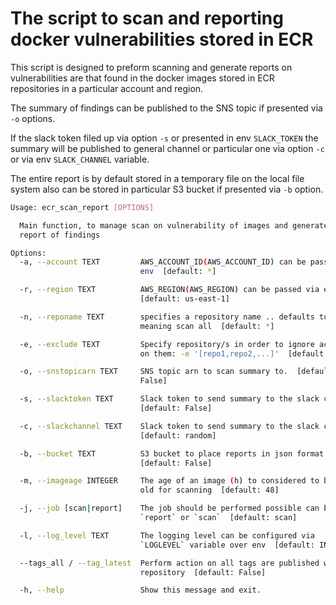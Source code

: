 # The script to scan and reporting docker vulnerabilities stored in ECR

This script is designed to preform scanning and generate reports on vulnerabilities
are that found in the docker images stored in ECR repositories in a particular account
and region.

The summary of findings can be published to the SNS topic if presented via `-o` options.

If the slack token filed up via option `-s` or presented in env `SLACK_TOKEN` the summary
will be published to general channel or particular one via option `-c` or via env
`SLACK_CHANNEL` variable.

The entire report is by default stored in a temporary file on the local file system also
can be stored in particular S3 bucket if presented via `-b` option.

```bash
Usage: ecr_scan_report [OPTIONS]

  Main function, to manage scan on vulnerability of images and generate
  report of findings

Options:
  -a, --account TEXT         AWS_ACCOUNT_ID(AWS_ACCOUNT_ID) can be passed via
                             env  [default: *]

  -r, --region TEXT          AWS_REGION(AWS_REGION) can be passed via env
                             [default: us-east-1]

  -n, --reponame TEXT        specifies a repository name .. defaults to '*',
                             meaning scan all  [default: *]

  -e, --exclude TEXT         Specify repository/s in order to ignore actions
                             on them: -e '[repo1,repo2,...]'  [default: ]

  -o, --snstopicarn TEXT     SNS topic arn to scan summary to.  [default:
                             False]

  -s, --slacktoken TEXT      Slack token to send summary to the slack cannel.
                             [default: False]

  -c, --slackchannel TEXT    Slack token to send summary to the slack channel.
                             [default: random]

  -b, --bucket TEXT          S3 bucket to place reports in json format to.
                             [default: False]

  -m, --imageage INTEGER     The age of an image (h) to considered to be too
                             old for scanning  [default: 48]

  -j, --job [scan|report]    The job should be performed possible can be
                             `report` or `scan`  [default: scan]

  -l, --log_level TEXT       The logging level can be configured via
                             `LOGLEVEL` variable over env  [default: INFO]

  --tags_all / --tag_latest  Perform action on all tags are published within
                             repository  [default: False]

  -h, --help                 Show this message and exit.                Show this message and exit.
```
